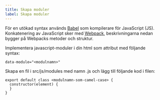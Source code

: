 ```yaml
---
title: Skapa moduler
label: Skapa moduler
---
```


För en utökad syntax används [Babel](https://babeljs.io/) som kompilerare för JavaScript (JS). Konkatenering av JavaScript sker med [Webpack](https://webpack.js.org/), beskrivningarna nedan bygger på Webpacks metoder och struktur.

Implementera javascript-moduler i din html som attribut med följande syntax:

```
data-module="<modulnamn>"
```

Skapa en fil i src/js/modules med namn <modulnamn>.js och lägg till följande kod i filen:
```
export default class <modulnamn-som-camel-case> {
  constructor(element) {
  }
}
```
